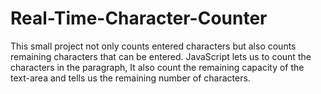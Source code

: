 # Real-Time-Character-Counter
This small project not only counts entered characters but also counts remaining characters that can be entered.
JavaScript lets us to count the characters in the paragraph, It also count the remaining capacity of the text-area and tells us the remaining number of characters.
